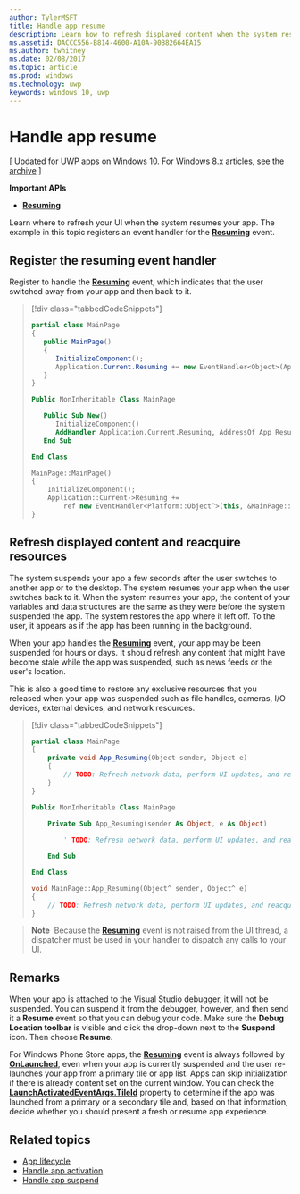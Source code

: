 ```yaml
---
author: TylerMSFT
title: Handle app resume
description: Learn how to refresh displayed content when the system resumes your app.
ms.assetid: DACCC556-B814-4600-A10A-90B82664EA15
ms.author: twhitney
ms.date: 02/08/2017
ms.topic: article
ms.prod: windows
ms.technology: uwp
keywords: windows 10, uwp
---
```


# Handle app resume

\[ Updated for UWP apps on Windows 10. For Windows 8.x articles, see the [archive](http://go.microsoft.com/fwlink/p/?linkid=619132) \]

**Important APIs**

-   [**Resuming**](https://msdn.microsoft.com/library/windows/apps/br242339)

Learn where to refresh your UI when the system resumes your app. The example in this topic registers an event handler for the [**Resuming**](https://msdn.microsoft.com/library/windows/apps/br242339) event.

## Register the resuming event handler

Register to handle the [**Resuming**](https://msdn.microsoft.com/library/windows/apps/br242339) event, which indicates that the user switched away from your app and then back to it.

> [!div class="tabbedCodeSnippets"]
> ```cs
> partial class MainPage
> {
>    public MainPage()
>    {
>       InitializeComponent();
>       Application.Current.Resuming += new EventHandler<Object>(App_Resuming);
>    }
> }
> ```
> ```vb
> Public NonInheritable Class MainPage
>
>    Public Sub New()
>       InitializeComponent()
>       AddHandler Application.Current.Resuming, AddressOf App_Resuming
>    End Sub
>
> End Class
> ```
> ```cpp
> MainPage::MainPage()
> {
>     InitializeComponent();
>     Application::Current->Resuming +=
>         ref new EventHandler<Platform::Object^>(this, &MainPage::App_Resuming);
> }
> ```

## Refresh displayed content and reacquire resources

The system suspends your app a few seconds after the user switches to another app or to the desktop. The system resumes your app when the user switches back to it. When the system resumes your app, the content of your variables and data structures are the same as they were before the system suspended the app. The system restores the app where it left off. To the user, it appears as if the app has been running in the background.

When your app handles the [**Resuming**](https://msdn.microsoft.com/library/windows/apps/br242339) event, your app may be been suspended for hours or days. It should refresh any content that might have become stale while the app was suspended, such as news feeds or the user's location.

This is also a good time to restore any exclusive resources that you released when your app was suspended such as file handles, cameras, I/O devices, external devices, and network resources.

> [!div class="tabbedCodeSnippets"]
> ```cs
> partial class MainPage
> {
>     private void App_Resuming(Object sender, Object e)
>     {
>         // TODO: Refresh network data, perform UI updates, and reacquire resources like cameras, I/O devices, etc.
>     }
> }
> ```
> ```vb
> Public NonInheritable Class MainPage
>
>     Private Sub App_Resuming(sender As Object, e As Object)
>  
>         ' TODO: Refresh network data, perform UI updates, and reacquire resources like cameras, I/O devices, etc.
>
>     End Sub
>
> End Class
> ```
> ```cpp
> void MainPage::App_Resuming(Object^ sender, Object^ e)
> {
>     // TODO: Refresh network data, perform UI updates, and reacquire resources like cameras, I/O devices, etc.
> }
> ```

> **Note**  Because the [**Resuming**](https://msdn.microsoft.com/library/windows/apps/br242339) event is not raised from the UI thread, a dispatcher must be used in your handler to dispatch any calls to your UI.

## Remarks

When your app is attached to the Visual Studio debugger, it will not be suspended. You can suspend it from the debugger, however, and then send it a **Resume** event so that you can debug your code. Make sure the **Debug Location toolbar** is visible and click the drop-down next to the **Suspend** icon. Then choose **Resume**.

For Windows Phone Store apps, the [**Resuming**](https://msdn.microsoft.com/library/windows/apps/br242339) event is always followed by [**OnLaunched**](https://msdn.microsoft.com/library/windows/apps/br242335), even when your app is currently suspended and the user re-launches your app from a primary tile or app list. Apps can skip initialization if there is already content set on the current window. You can check the [**LaunchActivatedEventArgs.TileId**](https://msdn.microsoft.com/library/windows/apps/br224736) property to determine if the app was launched from a primary or a secondary tile and, based on that information, decide whether you should present a fresh or resume app experience.

## Related topics

* [App lifecycle](app-lifecycle.md)
* [Handle app activation](activate-an-app.md)
* [Handle app suspend](suspend-an-app.md)
